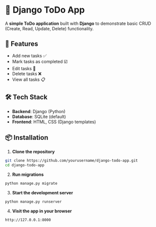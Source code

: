 # 📝 Django ToDo App

A **simple ToDo application** built with **Django** to demonstrate basic CRUD (Create, Read, Update, Delete) functionality.

## 🚀 Features

- Add new tasks ✅  
- Mark tasks as completed ☑️  
- Edit tasks 📝  
- Delete tasks ❌  
- View all tasks 📋

## 🛠️ Tech Stack

- **Backend**: Django (Python)
- **Database**: SQLite (default)
- **Frontend**: HTML, CSS (Django templates)

## 📦 Installation

1. **Clone the repository**
```bash
git clone https://github.com/yourusername/django-todo-app.git
cd django-todo-app
```

2. **Run migrations**
```bash
python manage.py migrate
```

3. **Start the development server**
```bash
python manage.py runserver
```
4. **Visit the app in your browser**
```bash
http://127.0.0.1:8000
```
